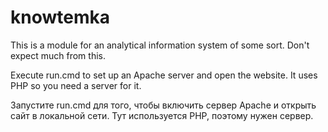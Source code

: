 # knowtemka
This is a module for an analytical information system of some sort. Don't expect much from this.

Execute run.cmd to set up an Apache server and open the website. It uses PHP so you need a server for it.

Запустите run.cmd для того, чтобы включить сервер Apache и открыть сайт в локальной сети. Тут используется PHP, поэтому нужен сервер.
